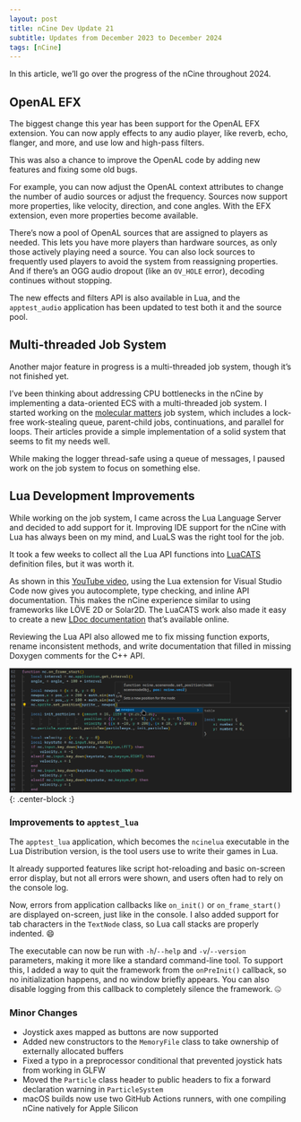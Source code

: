 ```yaml
---
layout: post
title: nCine Dev Update 21
subtitle: Updates from December 2023 to December 2024
tags: [nCine]
---
```


In this article, we’ll go over the progress of the nCine throughout 2024.

## OpenAL EFX

The biggest change this year has been support for the OpenAL EFX extension. You can now apply effects to any audio player, like reverb, echo, flanger, and more, and use low and high-pass filters.

This was also a chance to improve the OpenAL code by adding new features and fixing some old bugs.

For example, you can now adjust the OpenAL context attributes to change the number of audio sources or adjust the frequency. Sources now support more properties, like velocity, direction, and cone angles. With the EFX extension, even more properties become available.

There’s now a pool of OpenAL sources that are assigned to players as needed. This lets you have more players than hardware sources, as only those actively playing need a source. You can also lock sources to frequently used players to avoid the system from reassigning properties. And if there’s an OGG audio dropout (like an `OV_HOLE` error), decoding continues without stopping.

The new effects and filters API is also available in Lua, and the `apptest_audio` application has been updated to test both it and the source pool.

## Multi-threaded Job System

Another major feature in progress is a multi-threaded job system, though it’s not finished yet.

I’ve been thinking about addressing CPU bottlenecks in the nCine by implementing a data-oriented ECS with a multi-threaded job system. I started working on the [molecular matters](https://blog.molecular-matters.com/2015/08/24/job-system-2-0-lock-free-work-stealing-part-1-basics/) job system, which includes a lock-free work-stealing queue, parent-child jobs, continuations, and parallel for loops. Their articles provide a simple implementation of a solid system that seems to fit my needs well.

While making the logger thread-safe using a queue of messages, I paused work on the job system to focus on something else.

## Lua Development Improvements

While working on the job system, I came across the Lua Language Server and decided to add support for it. Improving IDE support for the nCine with Lua has always been on my mind, and LuaLS was the right tool for the job.

It took a few weeks to collect all the Lua API functions into [LuaCATS](https://github.com/nCine/nCine-LuaCATS) definition files, but it was worth it.

As shown in this [YouTube video](https://www.youtube.com/watch?v=vyXqnrW5_5Y), using the Lua extension for Visual Studio Code now gives you autocomplete, type checking, and inline API documentation. This makes the nCine experience similar to using frameworks like LÖVE 2D or Solar2D. The LuaCATS work also made it easy to create a new [LDoc documentation](https://ncine.github.io/docs/lua_master/) that’s available online.

Reviewing the Lua API also allowed me to fix missing function exports, rename inconsistent methods, and write documentation that filled in missing Doxygen comments for the C++ API.

![Lua Language Server](/images/Lua_Language_Server.png "Lua Language Server"){: .center-block :}

### Improvements to `apptest_lua`

The `apptest_lua` application, which becomes the `ncinelua` executable in the Lua Distribution version, is the tool users use to write their games in Lua.

It already supported features like script hot-reloading and basic on-screen error display, but not all errors were shown, and users often had to rely on the console log.

Now, errors from application callbacks like `on_init()` or `on_frame_start()` are displayed on-screen, just like in the console. I also added support for tab characters in the `TextNode` class, so Lua call stacks are properly indented. :smile:

The executable can now be run with `-h`/`--help` and `-v`/`--version` parameters, making it more like a standard command-line tool. To support this, I added a way to quit the framework from the `onPreInit()` callback, so no initialization happens, and no window briefly appears. You can also disable logging from this callback to completely silence the framework. 🤐

### Minor Changes

- Joystick axes mapped as buttons are now supported
- Added new constructors to the `MemoryFile` class to take ownership of externally allocated buffers
- Fixed a typo in a preprocessor conditional that prevented joystick hats from working in GLFW
- Moved the `Particle` class header to public headers to fix a forward declaration warning in `ParticleSystem`
- macOS builds now use two GitHub Actions runners, with one compiling nCine natively for Apple Silicon

